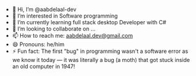 - 👋 Hi, I’m @aabdelaal-dev
- 👀 I’m interested in Software programming 
- 🌱 I’m currently learning full stack desktop Developer with C#
- 💞️ I’m looking to collaborate on ...
- 📫 How to reach me: aabdelaal.dev@gmail.com
- 😄 Pronouns: he/him
- ⚡ Fun fact: The first "bug" in programming wasn't a software error as we know it today — it was literally a bug (a moth) that got stuck inside an old computer in 1947!

<!---
aabdelaal-dev/aabdelaal-dev is a ✨ special ✨ repository because its `README.md` (this file) appears on your GitHub profile.
You can click the Preview link to take a look at your changes.
--->
